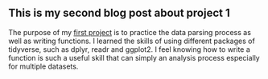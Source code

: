 ## This is my second blog post about project 1

The purpose of my [first project](https://raw.githubusercontent.com/ellen-yli/ellen-yli.github.io/main/project-1.html) is to practice the data parsing process as well as writing functions. I learned the skills of using different packages of tidyverse, such as dplyr, readr and ggplot2. I feel knowing how to write a function is such a useful skill that can simply an analysis process especially for multiple datasets. 
